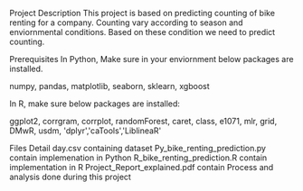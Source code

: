 Project Description
This project is based on predicting counting of bike renting for a company. Counting vary according to season and enviornmental conditions. Based on these condition we need to predict counting.

Prerequisites
In Python, Make sure in your enviornment below packages are installed.

numpy, pandas, matplotlib, seaborn, sklearn, xgboost

In R, make sure below packages are installed:

ggplot2, corrgram, corrplot, randomForest, caret, class, e1071, mlr, grid, DMwR, usdm, 'dplyr','caTools','LiblineaR'

Files Detail
day.csv containing dataset
Py_bike_renting_prediction.py contain implemenation in Python
R_bike_renting_prediction.R contain implementation in R
Project_Report_explained.pdf contain Process and analysis done during this project
